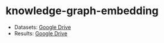 knowledge-graph-embedding
=========================

+ Datasets: [Google Drive](https://drive.google.com/file/d/0B45yDvrKarRXY1oxdnNkamF1V2s/view?usp=sharing)
+ Results: [Google Drive](https://drive.google.com/file/d/0B45yDvrKarRXekFUVllQU21sYXM/view?usp=sharing)
